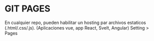# GIT PAGES
En cualquier repo, pueden habilitar un hosting par archivos estaticos (.html/.css/.js). (Aplicaciones vue, app React, Svelt, Angular)
Setting > Pages
